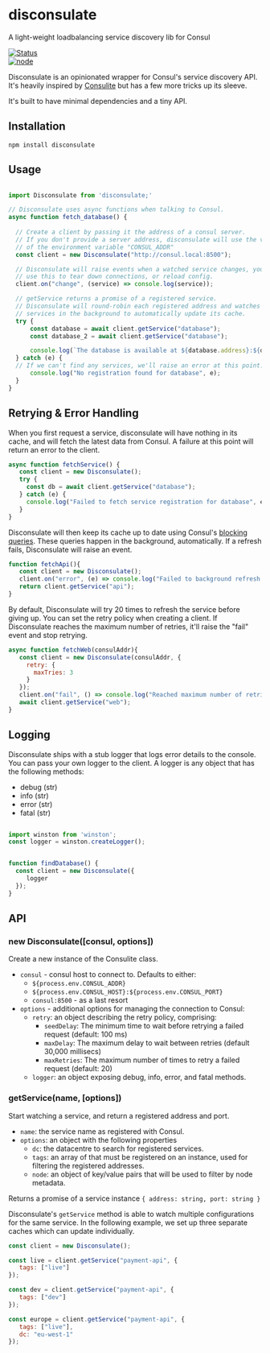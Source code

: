 # disconsulate
A light-weight loadbalancing service discovery lib for Consul

[![Status](https://travis-ci.org/bobthemighty/disconsulate.svg?branch=master)](https://travis-ci.org/bobthemighty/disconsulate)  
[![node](https://img.shields.io/node/v/disconsulate.svg)](https://www.npmjs.com/package/disconsulate)

Disconsulate is an opinionated wrapper for Consul's service discovery API. It's heavily inspired by [Consulite](https://www.npmjs.com/package/consulite) but has a few more tricks up its sleeve.

It's built to have minimal dependencies and a tiny API.

## Installation

`npm install disconsulate`

## Usage

```js

import Disconsulate from 'disconsulate;'

// Disconsulate uses async functions when talking to Consul.
async function fetch_database() {
  
  // Create a client by passing it the address of a consul server.
  // If you don't provide a server address, disconsulate will use the value
  // of the environment variable "CONSUL_ADDR"
  const client = new Disconsulate("http://consul.local:8500");

  // Disconsulate will raise events when a watched service changes, you can
  // use this to tear down connections, or reload config.
  client.on("change", (service) => console.log(service));

  // getService returns a promise of a registered service.
  // Disconsulate will round-robin each registered address and watches
  // services in the background to automatically update its cache.
  try {
      const database = await client.getService("database");
      const database_2 = await client.getService("database");

      console.log(`The database is available at ${database.address}:${database.port}`);
  } catch (e) {
  // If we can't find any services, we'll raise an error at this point.
      console.log("No registration found for database", e);
  }
}
```

## Retrying & Error Handling

When you first request a service, disconsulate will have nothing in its cache, and will fetch the latest data from Consul. A failure at this point will return an error to the client.

```js
async function fetchService() {
   const client = new Disconsulate();
   try {
     const db = await client.getService("database");
   } catch (e) {
     console.log("Failed to fetch service registration for database", e);
   }
}
```

Disconsulate will then keep its cache up to date using Consul's [blocking queries](https://www.consul.io/api/index.html#blocking-queries). These queries happen in the background, automatically. If a refresh fails, Disconsulate will raise an event.

```js
function fetchApi(){
   const client = new Disconsulate();
   client.on("error", (e) => console.log("Failed to background refresh a service"));
   return client.getService("api");
}
```

By default, Disconsulate will try 20 times to refresh the service before giving up. You can set the retry policy when creating a client. If Disconsulate reaches the maximum number of retries, it'll raise the "fail" event and stop retrying.

```js
async function fetchWeb(consulAddr){
   const client = new Disconsulate(consulAddr, {
     retry: {
       maxTries: 3
     }
   });
   client.on("fail", () => console.log("Reached maximum number of retries"));
   await client.getService("web");
}
```

## Logging

Disconsulate ships with a stub logger that logs error details to the console. You can pass your own logger to the client. A logger is any object that has the following methods:

* debug (str)
* info (str)
* error (str)
* fatal (str)

```js

import winston from 'winston';
const logger = winston.createLogger();


function findDatabase() {
  const client = new Disconsulate({
     logger 
  });
}
```

## API

### new Disconsulate([consul, options])

Create a new instance of the Consulite class.

* `consul` - consul host to connect to. Defaults to either:
  * `${process.env.CONSUL_ADDR}`
  * `${process.env.CONSUL_HOST}:${process.env.CONSUL_PORT}`
  * `consul:8500` - as a last resort
* `options` - additional options for managing the connection to Consul:
  * `retry`: an object describing the retry policy, comprising:
    * `seedDelay`: The minimum time to wait before retrying a failed request (default: 100 ms)
    * `maxDelay`: The maximum delay to wait between retries (default 30,000 millisecs)
    * `maxRetries`: The maximum number of times to retry a failed request (default: 20)
  * `logger`: an object exposing debug, info, error, and fatal methods.

### getService(name, [options]) 

Start watching a service, and return a registered address and port.

* `name`: the service name as registered with Consul.
* `options`: an object with the following properties
  * `dc`: the datacentre to search for registered services.
  * `tags`: an array of that must be registered on an instance, used for filtering the registered addresses.
  * `node`: an object of key/value pairs that will be used to filter by node metadata.

Returns a promise of a service instance `{ address: string, port: string }`

Disconsulate's `getService` method is able to watch multiple configurations for the same service. In the following example, we set up three separate caches which can update individually.

```js
const client = new Disconsulate();

const live = client.getService("payment-api", {
   tags: ["live"]
});

const dev = client.getService("payment-api", {
   tags: ["dev"]
});

const europe = client.getService("payment-api", {
   tags: ["live"],
   dc: "eu-west-1"
});
```
